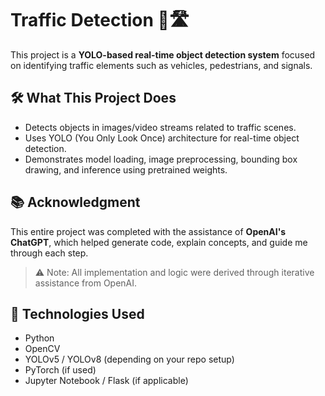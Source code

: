 # Traffic Detection 🚦🛣️
This project is a **YOLO-based real-time object detection system** focused on identifying traffic elements such as vehicles, pedestrians, and signals.

## 🛠️ What This Project Does
- Detects objects in images/video streams related to traffic scenes.
- Uses YOLO (You Only Look Once) architecture for real-time object detection.
- Demonstrates model loading, image preprocessing, bounding box drawing, and inference using pretrained weights.

## 📚 Acknowledgment
This entire project was completed with the assistance of **OpenAI's ChatGPT**, which helped generate code, explain concepts, and guide me through each step.

> ⚠️ Note: All implementation and logic were derived through iterative assistance from OpenAI.

## 🤖 Technologies Used

- Python
- OpenCV
- YOLOv5 / YOLOv8 (depending on your repo setup)
- PyTorch (if used)
- Jupyter Notebook / Flask (if applicable)
